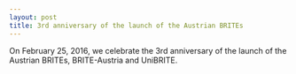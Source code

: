 ```yaml
---
layout: post
title: 3rd anniversary of the launch of the Austrian BRITEs
---
```

On February 25, 2016, we celebrate the 3rd anniversary of the launch of the Austrian BRITEs, BRITE-Austria and UniBRITE.